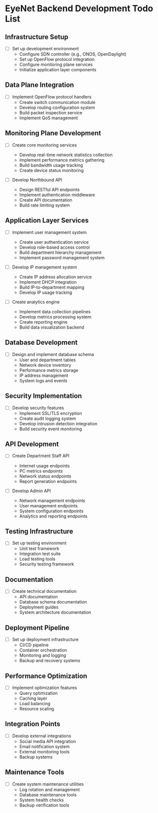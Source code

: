 # EyeNet Backend Development Todo List

## Infrastructure Setup
- [ ] Set up development environment
  - Configure SDN controller (e.g., ONOS, OpenDaylight)
  - Set up OpenFlow protocol integration
  - Configure monitoring plane services
  - Initialize application layer components

## Data Plane Integration
- [ ] Implement OpenFlow protocol handlers
  - Create switch communication module
  - Develop routing configuration system
  - Build packet inspection service
  - Implement QoS management

## Monitoring Plane Development
- [ ] Create core monitoring services
  - Develop real-time network statistics collection
  - Implement performance metrics gathering
  - Build bandwidth usage tracking
  - Create device status monitoring
  
- [ ] Develop Northbound API
  - Design RESTful API endpoints
  - Implement authentication middleware
  - Create API documentation
  - Build rate limiting system

## Application Layer Services
- [ ] Implement user management system
  - Create user authentication service
  - Develop role-based access control
  - Build department hierarchy management
  - Implement password management system

- [ ] Develop IP management system
  - Create IP address allocation service
  - Implement DHCP integration
  - Build IP-to-department mapping
  - Develop IP usage tracking

- [ ] Create analytics engine
  - Implement data collection pipelines
  - Develop metrics processing system
  - Create reporting engine
  - Build data visualization backend

## Database Development
- [ ] Design and implement database schema
  - User and department tables
  - Network device inventory
  - Performance metrics storage
  - IP address management
  - System logs and events

## Security Implementation
- [ ] Develop security features
  - Implement SSL/TLS encryption
  - Create audit logging system
  - Develop intrusion detection integration
  - Build security event monitoring

## API Development
- [ ] Create Department Staff API
  - Internet usage endpoints
  - PC metrics endpoints
  - Network status endpoints
  - Report generation endpoints

- [ ] Develop Admin API
  - Network management endpoints
  - User management endpoints
  - System configuration endpoints
  - Analytics and reporting endpoints

## Testing Infrastructure
- [ ] Set up testing environment
  - Unit test framework
  - Integration test suite
  - Load testing tools
  - Security testing framework

## Documentation
- [ ] Create technical documentation
  - API documentation
  - Database schema documentation
  - Deployment guides
  - System architecture documentation

## Deployment Pipeline
- [ ] Set up deployment infrastructure
  - CI/CD pipeline
  - Container orchestration
  - Monitoring and logging
  - Backup and recovery systems

## Performance Optimization
- [ ] Implement optimization features
  - Query optimization
  - Caching layer
  - Load balancing
  - Resource scaling

## Integration Points
- [ ] Develop external integrations
  - Social media API integration
  - Email notification system
  - External monitoring tools
  - Backup systems

## Maintenance Tools
- [ ] Create system maintenance utilities
  - Log rotation and management
  - Database maintenance tools
  - System health checks
  - Backup verification tools